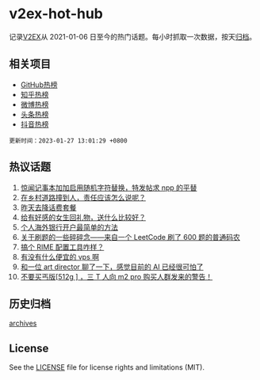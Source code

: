 # v2ex-hot-hub

 记录[V2EX](https://www.v2ex.com/)从 2021-01-06 日至今的热门话题。每小时抓取一次数据，按天[归档](archives)。
 
 ## 相关项目

- [GitHub热榜](https://github.com/it985/github-hot-hub)
- [知乎热榜](https://github.com/it985/zhihu-hot-hub)
- [微博热榜](https://github.com/it985/weibo-hot-hub)
- [头条热榜](https://github.com/it985/toutiao-hot-hub)
- [抖音热榜](https://github.com/it985/douyin-hot-hub)


 `更新时间：2023-01-27 13:01:29 +0800`

## 热议话题

1. [惊闻记事本加加启用随机字符替换，特发帖求 npp 的平替](https://www.v2ex.com/t/910777)
1. [在乡村道路撞到人，责任应该怎么说呢？](https://www.v2ex.com/t/910708)
1. [昨天去降话费套餐](https://www.v2ex.com/t/910710)
1. [给有好感的女生回礼物，送什么比较好？](https://www.v2ex.com/t/910730)
1. [个人海外银行开户最简单的方法](https://www.v2ex.com/t/910724)
1. [关于刷题的一些碎碎念——来自一个 LeetCode 刷了 600 题的普通码农](https://www.v2ex.com/t/910785)
1. [搞个 RIME 配置工具咋样？](https://www.v2ex.com/t/910717)
1. [有没有什么便宜的 vps 啊](https://www.v2ex.com/t/910697)
1. [和一位 art director 聊了一下，感觉目前的 AI 已经很可怕了](https://www.v2ex.com/t/910801)
1. [不要买丐版[512g ] ，三 T 人向 m2 pro 购买人群发来的警告！](https://www.v2ex.com/t/910782)

## 历史归档

[archives](archives)

## License

See the [LICENSE](LICENSE) file for license rights and limitations (MIT).
